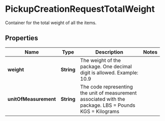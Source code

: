 

# PickupCreationRequestTotalWeight

Container for the total weight of all the items.

## Properties

| Name | Type | Description | Notes |
|------------ | ------------- | ------------- | -------------|
|**weight** | **String** | The weight of the package.  One decimal digit is allowed. Example: 10.9 |  |
|**unitOfMeasurement** | **String** | The code representing the unit of measurement associated with the package. LBS &#x3D; Pounds KGS &#x3D; Kilograms |  |




